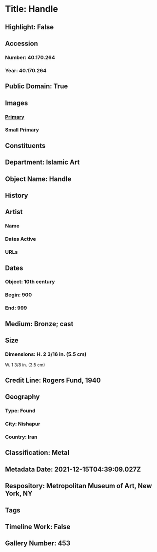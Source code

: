 # Title: Handle
## Highlight: False
## Accession
### Number: 40.170.264
### Year: 40.170.264
## Public Domain: True
## Images
### [Primary](https://images.metmuseum.org/CRDImages/is/original/LC-40_170_264.jpg)
### [Small Primary](https://images.metmuseum.org/CRDImages/is/web-large/LC-40_170_264.jpg)
## Constituents
## Department: Islamic Art
## Object Name: Handle
## History
## Artist
### Name
### Dates Active
### URLs
## Dates
### Object: 10th century
### Begin: 900
### End: 999
## Medium: Bronze; cast
## Size
### Dimensions: H. 2 3/16 in. (5.5 cm)
W. 1 3/8 in. (3.5 cm)
## Credit Line: Rogers Fund, 1940
## Geography
### Type: Found
### City: Nishapur
### Country: Iran
## Classification: Metal
## Metadata Date: 2021-12-15T04:39:09.027Z
## Respository: Metropolitan Museum of Art, New York, NY
## Tags
## Timeline Work: False
## Gallery Number: 453